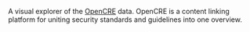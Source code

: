 A visual explorer of the [OpenCRE](https://opencre.org) data. OpenCRE is a content linking platform for uniting security standards and guidelines into one overview.